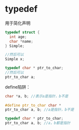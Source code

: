 # typedef

用于简化声明

```c
typedef struct {
  int age;
  char *name;
} Simple;

//然后可以
Simple x;
```

```c
typedef char * ptr_to_char;
//然后可以
ptr_to_char a;
```

define陷阱：

```c
char *a, b; //表示a是指针，b不是
  
#define ptr_to_char char *
ptr_to_char a, b; //a是指针，b不是

typedef char * ptr_to_char;  
ptr_to_char a, b; //a，b都是指针
```

